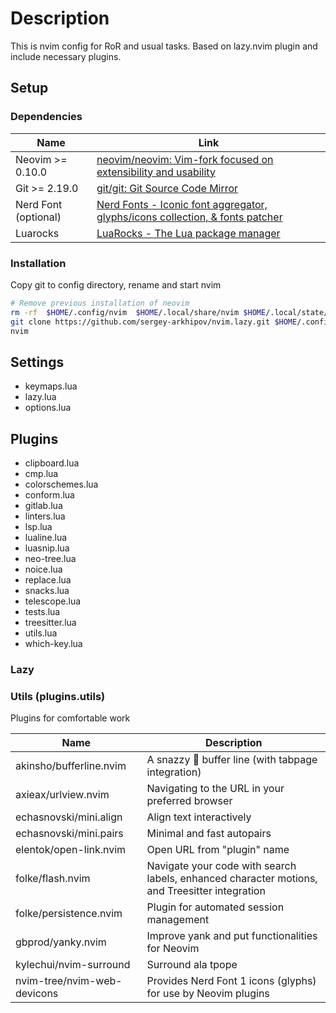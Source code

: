 # Description

This is nvim config for RoR and usual tasks.
Based on lazy.nvim plugin and include necessary plugins.

## Setup

### Dependencies

| Name                 | Link                                                                                                        |
| -------------------- | ----------------------------------------------------------------------------------------------------------- |
| Neovim >= 0.10.0     | [neovim/neovim: Vim-fork focused on extensibility and usability](https://github.com/neovim/neovim)          |
| Git >= 2.19.0        | [git/git: Git Source Code Mirror](https://github.com/git/git)                                               |
| Nerd Font (optional) | [Nerd Fonts - Iconic font aggregator, glyphs/icons collection, & fonts patcher](https://www.nerdfonts.com/) |
| Luarocks             | [LuaRocks - The Lua package manager](https://luarocks.org/)                                                 |

### Installation

Copy git to config directory, rename and start nvim

```bash
# Remove previous installation of neovim
rm -rf  $HOME/.config/nvim  $HOME/.local/share/nvim $HOME/.local/state/nvim
git clone https://github.com/sergey-arkhipov/nvim.lazy.git $HOME/.config/nvim
nvim

```

## Settings

- keymaps.lua
- lazy.lua
- options.lua

## Plugins

- clipboard.lua
- cmp.lua
- colorschemes.lua
- conform.lua
- gitlab.lua
- linters.lua
- lsp.lua
- lualine.lua
- luasnip.lua
- neo-tree.lua
- noice.lua
- replace.lua
- snacks.lua
- telescope.lua
- tests.lua
- treesitter.lua
- utils.lua
- which-key.lua

### Lazy

### Utils (plugins.utils)

Plugins for comfortable work

| Name                        | Description                                                                                   |
| --------------------------- | --------------------------------------------------------------------------------------------- |
| akinsho/bufferline.nvim     | A snazzy 💅 buffer line (with tabpage integration)                                            |
| axieax/urlview.nvim         | Navigating to the URL in your preferred browser                                               |
| echasnovski/mini.align      | Align text interactively                                                                      |
| echasnovski/mini.pairs      | Minimal and fast autopairs                                                                    |
| elentok/open-link.nvim      | Open URL from "plugin" name                                                                   |
| folke/flash.nvim            | Navigate your code with search labels, enhanced character motions, and Treesitter integration |
| folke/persistence.nvim      | Plugin for automated session management                                                       |
| gbprod/yanky.nvim           | Improve yank and put functionalities for Neovim                                               |
| kylechui/nvim-surround      | Surround ala tpope                                                                            |
| nvim-tree/nvim-web-devicons | Provides Nerd Font 1 icons (glyphs) for use by Neovim plugins                                 |
